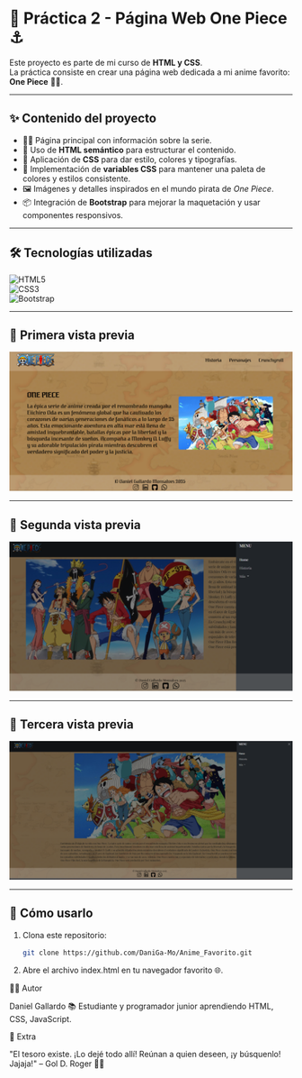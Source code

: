 # 🌊 Práctica 2 - Página Web One Piece ⚓

Este proyecto es parte de mi curso de **HTML y CSS**.  
La práctica consiste en crear una página web dedicada a mi anime favorito: **One Piece** 🏴‍☠️.

---

## ✨ Contenido del proyecto
- 🏴‍☠️ Página principal con información sobre la serie.  
- 📄 Uso de **HTML semántico** para estructurar el contenido.  
- 🎨 Aplicación de **CSS** para dar estilo, colores y tipografías.  
- 🎨 Implementación de **variables CSS** para mantener una paleta de colores y estilos consistente.  
- 🖼️ Imágenes y detalles inspirados en el mundo pirata de *One Piece*.  
- 📦 Integración de **Bootstrap** para mejorar la maquetación y usar componentes responsivos.  

---

## 🛠️ Tecnologías utilizadas
![HTML5](https://img.shields.io/badge/HTML5-E34F26?style=for-the-badge&logo=html5&logoColor=white)  
![CSS3](https://img.shields.io/badge/CSS3-1572B6?style=for-the-badge&logo=css3&logoColor=white)  
![Bootstrap](https://img.shields.io/badge/Bootstrap-7952B3?style=for-the-badge&logo=bootstrap&logoColor=white)

---

## 📸 Primera vista previa
<p align="center">
  <img src="./screenshot.png" alt="Vista previa del proyecto" width="700">
</p>

---
## 📸 Segunda vista previa
<p align="center">
  <img src="./captura_2.png" alt="Vista previa del proyecto" width="700">
</p>

---
## 📸 Tercera vista previa
<p align="center">
  <img src="./Captura_3.png" alt="Vista previa del proyecto" width="700">
</p>

---

## 🚀 Cómo usarlo
1. Clona este repositorio:
   ```bash
   git clone https://github.com/DaniGa-Mo/Anime_Favorito.git
2. Abre el archivo index.html en tu navegador favorito 🌐.

👨‍💻 Autor

Daniel Gallardo
📚 Estudiante y programador junior aprendiendo HTML, CSS, JavaScript.

🎉 Extra


"El tesoro existe. ¡Lo dejé todo allí! Reúnan a quien deseen, ¡y búsquenlo! Jajaja!" – Gol D. Roger 🏴‍☠️


